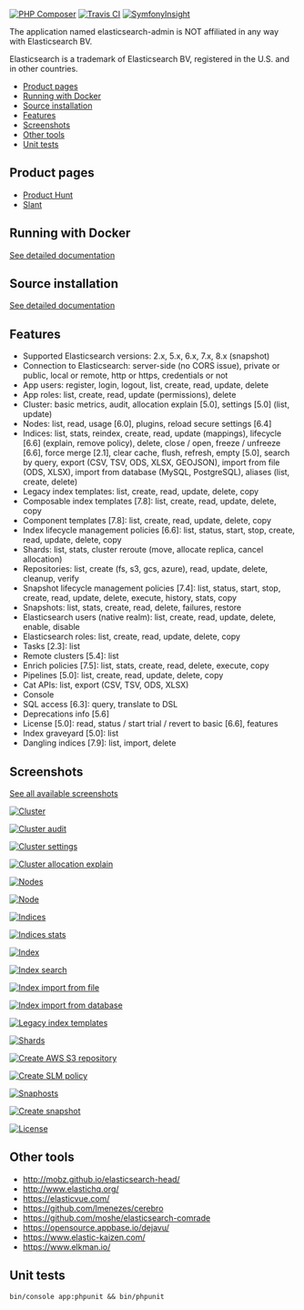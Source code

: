 [![PHP Composer](https://github.com/stephanediondev/elasticsearch-admin/workflows/PHP%20Composer/badge.svg)](https://github.com/stephanediondev/elasticsearch-admin/actions) [![Travis CI](https://travis-ci.org/stephanediondev/elasticsearch-admin.svg?branch=master)](https://travis-ci.org/stephanediondev/elasticsearch-admin) [![SymfonyInsight](https://insight.symfony.com/projects/2b71459c-720a-46ef-a15b-a9ddd39f8739/mini.svg)](https://insight.symfony.com/projects/2b71459c-720a-46ef-a15b-a9ddd39f8739)

The application named elasticsearch-admin is NOT affiliated in any way with Elasticsearch BV.

Elasticsearch is a trademark of Elasticsearch BV, registered in the U.S. and in other countries.

- [Product pages](#product-pages)
- [Running with Docker](#running-with-docker)
- [Source installation](#source-installation)
- [Features](#features)
- [Screenshots](#screenshots)
- [Other tools](#other-tools)
- [Unit tests](#unit-tests)

## Product pages

- [Product Hunt](https://www.producthunt.com/posts/elasticsearch-admin)
- [Slant](https://www.slant.co/topics/11537/viewpoints/12/~elasticsearch-gui-clients~elasticsearch-admin)

## Running with Docker

[See detailed documentation](https://github.com/stephanediondev/elasticsearch-admin/blob/master/documentation/RUNNING_WITH_DOCKER.md)

## Source installation

[See detailed documentation](https://github.com/stephanediondev/elasticsearch-admin/blob/master/documentation/SOURCE_INSTALLATION.md)

## Features

- Supported Elasticsearch versions: 2.x, 5.x, 6.x, 7.x, 8.x (snapshot)
- Connection to Elasticsearch: server-side (no CORS issue), private or public, local or remote, http or https, credentials or not
- App users: register, login, logout, list, create, read, update, delete
- App roles: list, create, read, update (permissions), delete
- Cluster: basic metrics, audit, allocation explain [5.0], settings [5.0] (list, update)
- Nodes: list, read, usage [6.0], plugins, reload secure settings [6.4]
- Indices: list, stats, reindex, create, read, update (mappings), lifecycle [6.6] (explain, remove policy), delete, close / open, freeze / unfreeze [6.6], force merge [2.1], clear cache, flush, refresh, empty [5.0], search by query, export (CSV, TSV, ODS, XLSX, GEOJSON), import from file (ODS, XLSX), import from database (MySQL, PostgreSQL), aliases (list, create, delete)
- Legacy index templates: list, create, read, update, delete, copy
- Composable index templates [7.8]: list, create, read, update, delete, copy
- Component templates [7.8]: list, create, read, update, delete, copy
- Index lifecycle management policies [6.6]: list, status, start, stop, create, read, update, delete, copy
- Shards: list, stats, cluster reroute (move, allocate replica, cancel allocation)
- Repositories: list, create (fs, s3, gcs, azure), read, update, delete, cleanup, verify
- Snapshot lifecycle management policies [7.4]: list, status, start, stop, create, read, update, delete, execute, history, stats, copy
- Snapshots: list, stats, create, read, delete, failures, restore
- Elasticsearch users (native realm): list, create, read, update, delete, enable, disable
- Elasticsearch roles: list, create, read, update, delete, copy
- Tasks [2.3]: list
- Remote clusters [5.4]: list
- Enrich policies [7.5]: list, stats, create, read, delete, execute, copy
- Pipelines [5.0]: list, create, read, update, delete, copy
- Cat APIs: list, export (CSV, TSV, ODS, XLSX)
- Console
- SQL access [6.3]: query, translate to DSL
- Deprecations info [5.6]
- License [5.0]: read, status / start trial / revert to basic [6.6], features
- Index graveyard [5.0]: list
- Dangling indices [7.9]: list, import, delete

## Screenshots

[See all available screenshots](https://github.com/stephanediondev/elasticsearch-admin/tree/master/screenshots/7.9.0)

[![Cluster](https://raw.githubusercontent.com/stephanediondev/elasticsearch-admin/master/screenshots/7.9.0/resized/resized-cluster.png)](https://raw.githubusercontent.com/stephanediondev/elasticsearch-admin/master/screenshots/7.9.0/original/original-cluster.png)

[![Cluster audit](https://raw.githubusercontent.com/stephanediondev/elasticsearch-admin/master/screenshots/7.9.0/resized/resized-cluster-audit.png)](https://raw.githubusercontent.com/stephanediondev/elasticsearch-admin/master/screenshots/7.9.0/original/original-cluster-audit.png)

[![Cluster settings](https://raw.githubusercontent.com/stephanediondev/elasticsearch-admin/master/screenshots/7.9.0/resized/resized-cluster-settings.png)](https://raw.githubusercontent.com/stephanediondev/elasticsearch-admin/master/screenshots/7.9.0/original/original-cluster-settings.png)

[![Cluster allocation explain](https://raw.githubusercontent.com/stephanediondev/elasticsearch-admin/master/screenshots/7.9.0/resized/resized-cluster-allocation-explain.png)](https://raw.githubusercontent.com/stephanediondev/elasticsearch-admin/master/screenshots/7.9.0/original/original-cluster-allocation-explain.png)

[![Nodes](https://raw.githubusercontent.com/stephanediondev/elasticsearch-admin/master/screenshots/7.9.0/resized/resized-nodes.png)](https://raw.githubusercontent.com/stephanediondev/elasticsearch-admin/master/screenshots/7.9.0/original/original-nodes.png)

[![Node](https://raw.githubusercontent.com/stephanediondev/elasticsearch-admin/master/screenshots/7.9.0/resized/resized-node.png)](https://raw.githubusercontent.com/stephanediondev/elasticsearch-admin/master/screenshots/7.9.0/original/original-node.png)

[![Indices](https://raw.githubusercontent.com/stephanediondev/elasticsearch-admin/master/screenshots/7.9.0/resized/resized-indices.png)](https://raw.githubusercontent.com/stephanediondev/elasticsearch-admin/master/screenshots/7.9.0/original/original-indices.png)

[![Indices stats](https://raw.githubusercontent.com/stephanediondev/elasticsearch-admin/master/screenshots/7.9.0/resized/resized-indices-stats.png)](https://raw.githubusercontent.com/stephanediondev/elasticsearch-admin/master/screenshots/7.9.0/original/original-indices-stats.png)

[![Index](https://raw.githubusercontent.com/stephanediondev/elasticsearch-admin/master/screenshots/7.9.0/resized/resized-index.png)](https://raw.githubusercontent.com/stephanediondev/elasticsearch-admin/master/screenshots/7.9.0/original/original-index.png)

[![Index search](https://raw.githubusercontent.com/stephanediondev/elasticsearch-admin/master/screenshots/7.9.0/resized/resized-index-search.png)](https://raw.githubusercontent.com/stephanediondev/elasticsearch-admin/master/screenshots/7.9.0/original/original-index-search.png)

[![Index import from file](https://raw.githubusercontent.com/stephanediondev/elasticsearch-admin/master/screenshots/7.9.0/resized/resized-index-file-import.png)](https://raw.githubusercontent.com/stephanediondev/elasticsearch-admin/master/screenshots/7.9.0/original/original-index-file-import.png)

[![Index import from database](https://raw.githubusercontent.com/stephanediondev/elasticsearch-admin/master/screenshots/7.9.0/resized/resized-index-database-import.png)](https://raw.githubusercontent.com/stephanediondev/elasticsearch-admin/master/screenshots/7.9.0/original/original-index-database-import.png)

[![Legacy index templates](https://raw.githubusercontent.com/stephanediondev/elasticsearch-admin/master/screenshots/7.9.0/resized/resized-index-templates-legacy.png)](https://raw.githubusercontent.com/stephanediondev/elasticsearch-admin/master/screenshots/7.9.0/original/original-index-templates-legacy.png)

[![Shards](https://raw.githubusercontent.com/stephanediondev/elasticsearch-admin/master/screenshots/7.9.0/resized/resized-shards.png)](https://raw.githubusercontent.com/stephanediondev/elasticsearch-admin/master/screenshots/7.9.0/original/original-shards.png)

[![Create AWS S3 repository](https://raw.githubusercontent.com/stephanediondev/elasticsearch-admin/master/screenshots/7.9.0/resized/resized-repository-create-s3.png)](https://raw.githubusercontent.com/stephanediondev/elasticsearch-admin/master/screenshots/7.9.0/original/original-repository-create-s3.png)

[![Create SLM policy](https://raw.githubusercontent.com/stephanediondev/elasticsearch-admin/master/screenshots/7.9.0/resized/resized-slm-policy-create.png)](https://raw.githubusercontent.com/stephanediondev/elasticsearch-admin/master/screenshots/7.9.0/original/original-slm-policy-create.png)

[![Snaphosts](https://raw.githubusercontent.com/stephanediondev/elasticsearch-admin/master/screenshots/7.9.0/resized/resized-snapshots.png)](https://raw.githubusercontent.com/stephanediondev/elasticsearch-admin/master/screenshots/7.9.0/original/original-snapshots.png)

[![Create snapshot](https://raw.githubusercontent.com/stephanediondev/elasticsearch-admin/master/screenshots/7.9.0/resized/resized-snapshot-create.png)](https://raw.githubusercontent.com/stephanediondev/elasticsearch-admin/master/screenshots/7.9.0/original/original-snapshot-create.png)

[![License](https://raw.githubusercontent.com/stephanediondev/elasticsearch-admin/master/screenshots/7.9.0/resized/resized-license.png)](https://raw.githubusercontent.com/stephanediondev/elasticsearch-admin/master/screenshots/7.9.0/original/original-license.png)

## Other tools

- http://mobz.github.io/elasticsearch-head/
- http://www.elastichq.org/
- https://elasticvue.com/
- https://github.com/lmenezes/cerebro
- https://github.com/moshe/elasticsearch-comrade
- https://opensource.appbase.io/dejavu/
- https://www.elastic-kaizen.com/
- https://www.elkman.io/

## Unit tests

```
bin/console app:phpunit && bin/phpunit
```
